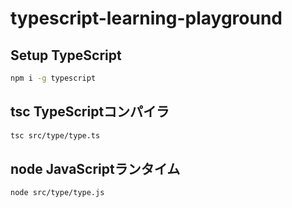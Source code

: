 # typescript-learning-playground

## Setup TypeScript

```sh
npm i -g typescript
```

## tsc TypeScriptコンパイラ

```sh
tsc src/type/type.ts
```

## node JavaScriptランタイム

```sh
node src/type/type.js
```